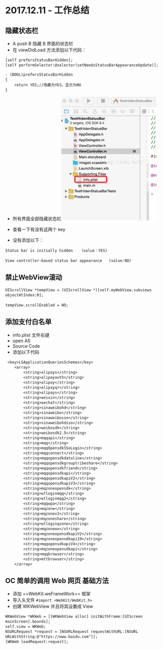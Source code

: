 # 2017.12.11 - 工作总结
## 隐藏状态栏
-  A push B 隐藏 B 界面的状态栏
 - 在 viewDidLoad 方法添加以下代码：

```
[self prefersStatusBarHidden];  
[self performSelector:@selector(setNeedsStatusBarAppearanceUpdate)];  
```
```
- (BOOL)prefersStatusBarHidden  
{  
    return YES;//隐藏为YES，显示为NO  
}  
```

-  所有界面全部隐藏状态栏![](media/15129622345321/15129636745664.jpg)
 
 - 查看一下有没有这两个 key
 - 没有添加以下：

```
Status bar is initially hidden   （value：YES)

View controller-based status bar appearance   (value:NO)
```



## 禁止WebView滚动

```
UIScrollView *tempView = (UIScrollView *)[self.myWebView.subviews objectAtIndex:0];

tempView.scrollEnabled = NO;
```

## 添加支付白名单
- info.plist 文件右键
- open AS
- Source Code
- 添加以下代码

```
 <key>LSApplicationQueriesSchemes</key>
    <array>
        <string>alipays</string>
        <string>alipayauth</string>
        <string>alipay</string>
        <string>alipayqr</string>
        <string>alipays</string>
        <string>weixin</string>
        <string>wechat</string>
        <string>sinaweibohd</string>
        <string>sinaweibo</string>
        <string>sinaweibosso</string>
        <string>sinaweibohdsso</string>
        <string>weibosdk</string>
        <string>weibosdk2.5</string>
        <string>mqqapi</string>
        <string>mqq</string>
        <string>mqqOpensdkSSoLogin</string>
        <string>mqqconnect</string>
        <string>mqqopensdkdataline</string>
        <string>mqqopensdkgrouptribeshare</string>
        <string>mqqopensdkfriend</string>
        <string>mqqopensdkapi</string>
        <string>mqqopensdkapiV2</string>
        <string>mqqopensdkapiV3</string>
        <string>mqzoneopensdk</string>
        <string>wtloginmqq</string>
        <string>wtloginmqq2</string>
        <string>mqqwpa</string>
        <string>mqzone</string>
        <string>mqzonev2</string>
        <string>mqzoneshare</string>
        <string>wtloginqzone</string>
        <string>mqzonewx</string>
        <string>mqzoneopensdkapiV2</string>
        <string>mqzoneopensdkapi19</string>
        <string>mqqopensdkapiV4</string>
        <string>mqzoneopensdkapi</string>
        <string>mqqbrowser</string>
        <string>mttbrowser</string>
    </array>
```

## OC 简单的调用 Web 网页 基础方法
- 添加 ==WebKit.weFrameWork== 框架
- 导入头文件 `#import <WebKit/WebKit.h>`
- 创建 WKWebView 并且将其设置成 View

```
WKWebView *WKWeb = [[WKWebView alloc] initWithFrame:[UIScreen mainScreen].bounds];    
self.view = WKWeb;
NSURLRequest *request = [NSURLRequest requestWithURL:[NSURL URLWithString:@"https://www.baidu.com"]];
[WKWeb loadRequest:request];
```


